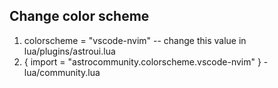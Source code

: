 ## Change color scheme
1. colorscheme = "vscode-nvim" -- change this value in lua/plugins/astroui.lua
2. { import = "astrocommunity.colorscheme.vscode-nvim" } - lua/community.lua
